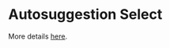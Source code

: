 # Autosuggestion Select

More details [here](https://like-twill-959.notion.site/Zadanie-rekrutacyjne-React-2-0-83881b00e008462eab4f63ba86d445dc).
